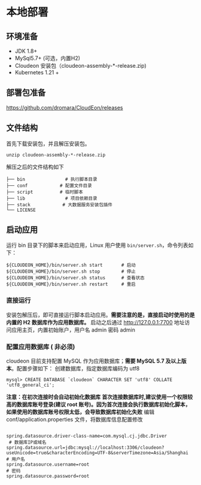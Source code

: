 

# 本地部署
## 环境准备

- JDK 1.8+
- MySql5.7+ (可选，内置H2)
- Cloudeon 安装包（cloudeon-assembly-*-release.zip)
- Kubernetes 1.21 +

## 部署包准备
https://github.com/dromara/CloudEon/releases

## 文件结构
首先下载安装包，并且解压安装包。
```
unzip cloudeon-assembly-*-release.zip
```
解压之后的文件结构如下
```
├── bin               # 执行脚本目录
├── conf            # 配置文件目录
├── script          # 临时脚本
├── lib               # 项目依赖目录
├── stack            # 大数据服务安装包插件
└── LICENSE
```
## 启动应用
运行 bin 目录下的脚本来启动应用，Linux 用户使用 `bin/server.sh`，命令列表如下：
```
${CLOUDEON_HOME}/bin/server.sh start       # 启动
${CLOUDEON_HOME}/bin/server.sh stop        # 停止
${CLOUDEON_HOME}/bin/server.sh status      # 查看状态
${CLOUDEON_HOME}/bin/server.sh restart     # 重启
```
### 直接运行
安装包解压后，即可直接运行脚本启动应用。**需要注意的是，直接启动时使用的是内置的 H2 数据库作为应用数据库。**
启动之后通过 http://127.0.0.1:7700 地址访问应用主页，内置初始账户，用户名 admin 密码 admin
### 配置应用数据库 ( 非必须)
cloudeon 目前支持配置 MySQL 作为应用数据库；**需要 MySQL 5.7 及以上版本**。配置步骤如下：
创建数据库，指定数据库编码为 utf8
```
mysql> CREATE DATABASE `cloudeon` CHARACTER SET 'utf8' COLLATE 'utf8_general_ci';
```
**注意：在初次连接时会自动初始化数据库**
**首次连接数据库时,建议使用一个权限较高的数据库账号登录(建议 root 账号)。因为首次连接会执行数据库初始化脚本，如果使用的数据库账号权限太低，会导致数据库初始化失败**
编辑 conf/application.properties 文件，将数据库信息配置修改
```properties
       
spring.datasource.driver-class-name=com.mysql.cj.jdbc.Driver
 # 数据库IP或域名
spring.datasource.url=jdbc:mysql://localhost:3306/cloudeon?useUnicode=true&characterEncoding=UTF-8&serverTimezone=Asia/Shanghai
# 用户名
spring.datasource.username=root
# 密码
spring.datasource.password=root
```

